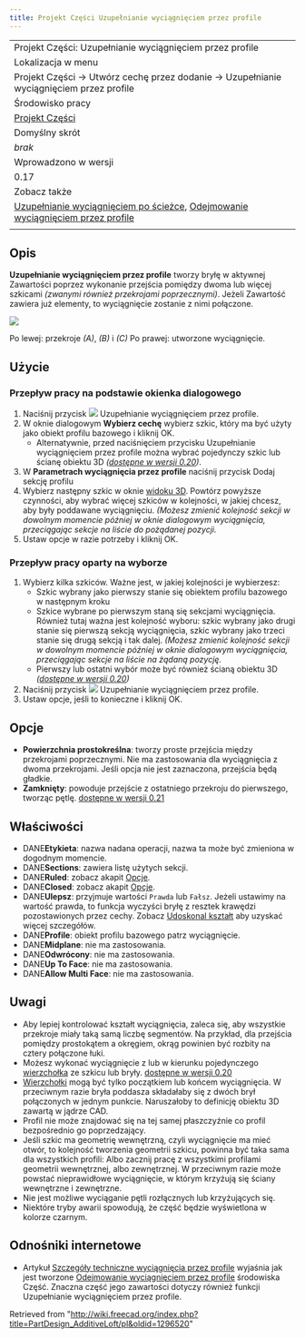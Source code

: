 ```yaml
---
title: Projekt Części Uzupełnianie wyciągnięciem przez profile
---
```

|  |
| --- |
| Projekt Części: Uzupełnianie wyciągnięciem przez profile |
| Lokalizacja w menu |
| Projekt Części → Utwórz cechę przez dodanie → Uzupełnianie wyciągnięciem przez profile |
| Środowisko pracy |
| [Projekt Części](/PartDesign_Workbench/pl "PartDesign Workbench/pl") |
| Domyślny skrót |
| *brak* |
| Wprowadzono w wersji |
| 0.17 |
| Zobacz także |
| [Uzupełnianie wyciągnięciem po ścieżce](/PartDesign_AdditivePipe/pl "PartDesign AdditivePipe/pl"), [Odejmowanie wyciągnięciem przez profile](/PartDesign_SubtractiveLoft/pl "PartDesign SubtractiveLoft/pl") |
|  |

## Opis

**Uzupełnianie wyciągnięciem przez profile** tworzy bryłę w aktywnej Zawartości poprzez wykonanie przejścia pomiędzy dwoma lub więcej szkicami *(zwanymi również przekrojami poprzecznymi)*. Jeżeli Zawartość zawiera już elementy, to wyciągnięcie zostanie z nimi połączone.

![](/images/PartDesign_AddLoft_example.png)

Po lewej: przekroje *(A)*, *(B)* i *(C)*
Po prawej: utworzone wyciągnięcie.

## Użycie

### Przepływ pracy na podstawie okienka dialogowego

1. Naciśnij przycisk ![](/images/PartDesign_AdditiveLoft.svg) Uzupełnianie wyciągnięciem przez profile.
2. W oknie dialogowym **Wybierz cechę** wybierz szkic, który ma być użyty jako obiekt profilu bazowego i kliknij OK.
   * Alternatywnie, przed naciśnięciem przycisku Uzupełnianie wyciągnięciem przez profile można wybrać pojedynczy szkic lub ścianę obiektu 3D *([dostępne w wersji 0.20](/Release_notes_0.20/pl "Release notes 0.20/pl"))*.
3. W **Parametrach wyciągnięcia przez profile** naciśnij przycisk Dodaj sekcję profilu
4. Wybierz następny szkic w oknie [widoku 3D](/3D_view/pl "3D view/pl"). Powtórz powyższe czynności, aby wybrać więcej szkiców w kolejności, w jakiej chcesz, aby były poddawane wyciągnięciu. *(Możesz zmienić kolejność sekcji w dowolnym momencie później w oknie dialogowym wyciągnięcia, przeciągając sekcje na liście do pożądanej pozycji.*
5. Ustaw opcje w razie potrzeby i kliknij OK.

### Przepływ pracy oparty na wyborze

1. Wybierz kilka szkiców. Ważne jest, w jakiej kolejności je wybierzesz:
   * Szkic wybrany jako pierwszy stanie się obiektem profilu bazowego w następnym kroku
   * Szkice wybrane po pierwszym staną się sekcjami wyciągnięcia. Również tutaj ważna jest kolejność wyboru: szkic wybrany jako drugi stanie się pierwszą sekcją wyciągnięcia, szkic wybrany jako trzeci stanie się drugą sekcją i tak dalej. *(Możesz zmienić kolejność sekcji w dowolnym momencie później w oknie dialogowym wyciągnięcia, przeciągając sekcje na liście na żądaną pozycję.*
   * Pierwszy lub ostatni wybór może być również ścianą obiektu 3D *([dostępne w wersji 0.20](/Release_notes_0.20/pl "Release notes 0.20/pl"))*
2. Naciśnij przycisk ![](/images/PartDesign_AdditiveLoft.svg) Uzupełnianie wyciągnięciem przez profile.
3. Ustaw opcje, jeśli to konieczne i kliknij OK.

## Opcje

* **Powierzchnia prostokreślna**: tworzy proste przejścia między przekrojami poprzecznymi. Nie ma zastosowania dla wyciągnięcia z dwoma przekrojami. Jeśli opcja nie jest zaznaczona, przejścia będą gładkie.
* **Zamknięty**: powoduje przejście z ostatniego przekroju do pierwszego, tworząc pętlę. [dostępne w wersji 0.21](/Release_notes_0.21/pl "Release notes 0.21/pl")

## Właściwości

* DANE**Etykieta**: nazwa nadana operacji, nazwa ta może być zmieniona w dogodnym momencie.
* DANE**Sections**: zawiera listę użytych sekcji.
* DANE**Ruled**: zobacz akapit [Opcje](#Opcje).
* DANE**Closed**: zobacz akapit [Opcje](#Opcje).
* DANE**Ulepsz**: przyjmuje wartości `Prawda` lub `Fałsz`. Jeżeli ustawimy na wartość prawda, to funkcja wyczyści bryłę z resztek krawędzi pozostawionych przez cechy. Zobacz [Udoskonal kształt](/Part_RefineShape/pl "Part RefineShape/pl") aby uzyskać więcej szczegółów.
* DANE**Profile**: obiekt profilu bazowego patrz wyciągnięcie.
* DANE**Midplane**: nie ma zastosowania.
* DANE**Odwrócony**: nie ma zastosowania.
* DANE**Up To Face**: nie ma zastosowania.
* DANE**Allow Multi Face**: nie ma zastosowania.

## Uwagi

* Aby lepiej kontrolować kształt wyciągnięcia, zaleca się, aby wszystkie przekroje miały taką samą liczbę segmentów. Na przykład, dla przejścia pomiędzy prostokątem a okręgiem, okrąg powinien być rozbity na cztery połączone łuki.
* Możesz wykonać wyciągnięcie z lub w kierunku pojedynczego [wierzchołka](/Glossary#V "Glossary") ze szkicu lub bryły. [dostępne w wersji 0.20](/Release_notes_0.20/pl "Release notes 0.20/pl")
* [Wierzchołki](/Glossary#V "Glossary") mogą być tylko początkiem lub końcem wyciągnięcia. W przeciwnym razie bryła poddasza składałaby się z dwóch brył połączonych w jednym punkcie. Naruszałoby to definicję obiektu 3D zawartą w jądrze CAD.
* Profil nie może znajdować się na tej samej płaszczyźnie co profil bezpośrednio go poprzedzający.
* Jeśli szkic ma geometrię wewnętrzną, czyli wyciągnięcie ma mieć otwór, to kolejność tworzenia geometrii szkicu, powinna być taka sama dla wszystkich profili: Albo zacznij pracę z wszystkimi profilami geometrii wewnętrznej, albo zewnętrznej. W przeciwnym razie może powstać nieprawidłowe wyciągnięcie, w którym krzyżują się ściany wewnętrzne i zewnętrzne.
* Nie jest możliwe wyciąganie pętli rozłącznych lub krzyżujących się.
* Niektóre tryby awarii spowodują, że część będzie wyświetlona w kolorze czarnym.

## Odnośniki internetowe

* Artykuł [Szczegóły techniczne wyciągnięcia przez profile](/Part_Loft_Technical_Details/pl "Part Loft Technical Details/pl") wyjaśnia jak jest tworzone [Odejmowanie wyciągnięciem przez profile](/Part_Loft/pl "Part Loft/pl") środowiska Część. Znaczna część jego zawartości dotyczy również funkcji Uzupełnianie wyciągnięciem przez profile.

Retrieved from "<http://wiki.freecad.org/index.php?title=PartDesign_AdditiveLoft/pl&oldid=1296520>"